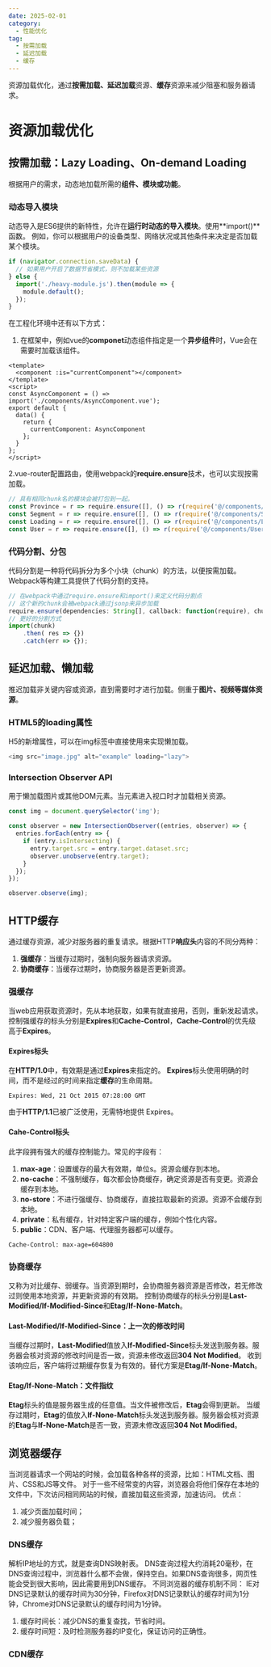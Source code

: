 ```yaml
---
date: 2025-02-01
category:
  - 性能优化
tag:
  - 按需加载
  - 延迟加载
  - 缓存
---
```

资源加载优化，通过**按需加载、延迟加载**资源、**缓存**资源来减少阻塞和服务器请求。
<!-- more -->
# **资源加载优化**

## **按需加载：Lazy Loading、On-demand Loading**

根据用户的需求，动态地加载所需的**组件、模块或功能**。

### **动态导入模块**

动态导入是ES6提供的新特性，允许在**运行时动态的导入模块**。使用**import()**函数。
例如，你可以根据用户的设备类型、网络状况或其他条件来决定是否加载某个模块。

```js
if (navigator.connection.saveData) {
  // 如果用户开启了数据节省模式，则不加载某些资源
} else {
  import('./heavy-module.js').then(module => {
    module.default();
  });
}
```
在工程化环境中还有以下方式：
1. 在框架中，例如vue的**componet**动态组件指定是一个**异步组件**时，Vue会在需要时加载该组件。
```vue
<template>
  <component :is="currentComponent"></component>
</template>
<script>
const AsyncComponent = () => import('./components/AsyncComponent.vue');
export default {
  data() {
    return {
      currentComponent: AsyncComponent
    };
  }
};
</script>
```
2.vue-router配置路由，使用webpack的**require.ensure**技术，也可以实现按需加载。
```js
// 具有相同chunk名的模块会被打包到一起。
const Province = r => require.ensure([], () => r(require('@/components/Province.vue')), 'chunkname1')
const Segment = r => require.ensure([], () => r(require('@/components/Segment.vue')), 'chunkname1')
const Loading = r => require.ensure([], () => r(require('@/components/Loading.vue')), 'chunkname3')
const User = r => require.ensure([], () => r(require('@/components/User.vue')), 'chunkname3')
```
### **代码分割、分包**

代码分割是一种将代码拆分为多个小块（chunk）的方法，以便按需加载。Webpack等构建工具提供了代码分割的支持。

```js
// 在webpack中通过require.ensure和import()来定义代码分割点
// 这个新的chunk会被webpack通过jsonp来异步加载
require.ensure(dependencies: String[], callback: function(require), chunkName: String)
// 更好的分割方式
import(chunk)
    .then( res => {})
    .catch(err => {});
```

## **延迟加载、懒加载**

推迟加载非关键内容或资源，直到需要时才进行加载。侧重于**图片、视频等媒体资源**。

### HTML5的loading属性
H5的新增属性，可以在img标签中直接使用来实现懒加载。

```js
<img src="image.jpg" alt="example" loading="lazy">
```

### **Intersection Observer API**

用于懒加载图片或其他DOM元素。当元素进入视口时才加载相关资源。

```js
const img = document.querySelector('img');

const observer = new IntersectionObserver((entries, observer) => {
  entries.forEach(entry => {
    if (entry.isIntersecting) {
      entry.target.src = entry.target.dataset.src;
      observer.unobserve(entry.target);
    }
  });
});

observer.observe(img);
```

##  **HTTP缓存**

通过缓存资源，减少对服务器的重复请求。根据HTTP**响应头**内容的不同分两种：
1. **强缓存**：当缓存过期时，强制向服务器请求资源。
2. **协商缓存**：当缓存过期时，协商服务器是否更新资源。

### **强缓存**
当web应用获取资源时，先从本地获取，如果有就直接用，否则，重新发起请求。控制强缓存的标头分别是**Expires**和**Cache-Control**，**Cache-Control**的优先级高于**Expires**。

#### **Expires标头**

在**HTTP/1.0**中，有效期是通过**Expires**来指定的。
**Expires**标头使用明确的时间，而不是经过的时间来指定**缓存**的生命周期。

```
Expires: Wed, 21 Oct 2015 07:28:00 GMT
```
由于**HTTP/1.1**已被广泛使用，无需特地提供 Expires。
#### **Cahe-Control标头**

此字段拥有强大的缓存控制能力。常见的字段有：
1. **max-age**：设置缓存的最大有效期，单位s。资源会缓存到本地。
2. **no-cache**：不强制缓存，每次都会协商缓存，确定资源是否有变更。资源会缓存到本地。
3. **no-store**：不进行强缓存、协商缓存，直接拉取最新的资源。资源不会缓存到本地。
4. **private**：私有缓存，针对特定客户端的缓存，例如个性化内容。
5. **public**：CDN、客户端、代理服务器都可以缓存。

```
Cache-Control: max-age=604800
```

### **协商缓存**

又称为对比缓存、弱缓存。当资源到期时，会协商服务器资源是否修改，若无修改过则使用本地资源，并更新资源的有效期。
控制协商缓存的标头分别是**Last-Modified/If-Modified-Since**和**Etag/If-None-Match**。

#### **Last-Modified/If-Modified-Since**：上一次的修改时间

当缓存过期时，**Last-Modified**值放入**If-Modified-Since**标头发送到服务器。服务器会核对资源的修改时间是否一致，资源未修改返回**304 Not Modified**。
收到该响应后，客户端将过期缓存恢复为有效的。替代方案是**Etag/If-None-Match**。

#### **Etag/If-None-Match**：文件指纹

**Etag**标头的值是服务器生成的任意值。当文件被修改后，**Etag**会得到更新。
当缓存过期时，**Etag**的值放入**If-None-Match**标头发送到服务器。服务器会核对资源的**Etag**与**If-None-Match**是否一致，资源未修改返回**304 Not Modified**。

## **浏览器缓存**
当浏览器请求一个网站的时候，会加载各种各样的资源，比如：HTML文档、图片、CSS和JS等文件。
对于一些不经常变的内容，浏览器会将他们保存在本地的文件中，下次访问相同网站的时候，直接加载这些资源，加速访问。
优点：
1. 减少页面加载时间；
2. 减少服务器负载；

### **DNS缓存**

解析IP地址的方式，就是查询DNS映射表。
DNS查询过程大约消耗20毫秒，在DNS查询过程中，浏览器什么都不会做，保持空白。如果DNS查询很多，网页性能会受到很大影响，因此需要用到DNS缓存。
不同浏览器的缓存机制不同： IE对DNS记录默认的缓存时间为30分钟，Firefox对DNS记录默认的缓存时间为1分钟，Chrome对DNS记录默认的缓存时间为1分钟。
1. 缓存时间长：减少DNS的重复查找，节省时间。
1. 缓存时间短：及时检测服务器的IP变化，保证访问的正确性。

### **CDN缓存**